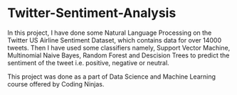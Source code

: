 # Twitter-Sentiment-Analysis

In this project, I have done some Natural Language Processing on the Twitter US Airline Sentiment Dataset, which contains data for over 14000 tweets. Then I have used some classifiers namely, Support Vector Machine, Multinomial Naive Bayes, Random Forest and Descision Trees to predict the sentiment of the tweet i.e. positive, negative or neutral.

This project was done as a part of Data Science and Machine Learning course offered by Coding Ninjas.
